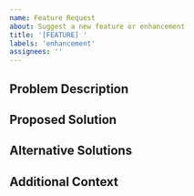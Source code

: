 ```yaml
---
name: Feature Request
about: Suggest a new feature or enhancement
title: '[FEATURE] '
labels: 'enhancement'
assignees: ''
---
```


## Problem Description
<!-- A clear and concise description of the problem this feature would solve -->

## Proposed Solution
<!-- A clear and concise description of what you want to happen -->

## Alternative Solutions
<!-- A clear and concise description of any alternative solutions or features you've considered -->

## Additional Context
<!-- Add any other context, screenshots, or examples about the feature request here -->